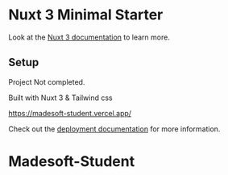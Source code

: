 # Nuxt 3 Minimal Starter

Look at the [Nuxt 3 documentation](https://nuxt.com/docs/getting-started/introduction) to learn more.

## Setup

Project Not completed.

Built with Nuxt 3 & Tailwind css

https://madesoft-student.vercel.app/

Check out the [deployment documentation](https://nuxt.com/docs/getting-started/deployment) for more information.
# Madesoft-Student
